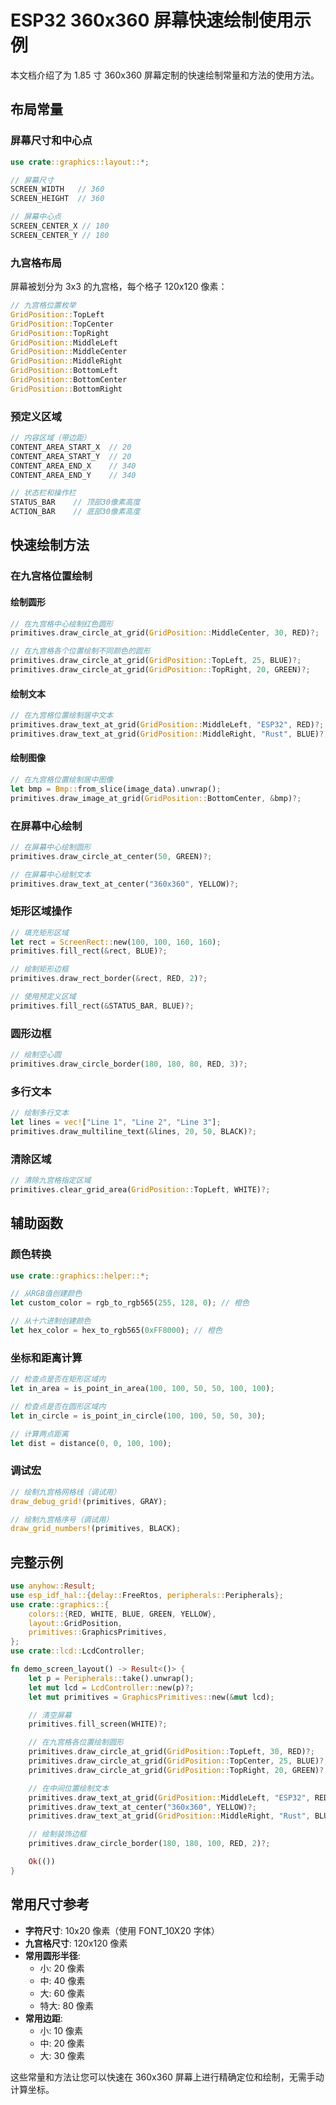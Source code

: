 # ESP32 360x360 屏幕快速绘制使用示例

本文档介绍了为 1.85 寸 360x360 屏幕定制的快速绘制常量和方法的使用方法。

## 布局常量

### 屏幕尺寸和中心点

```rust
use crate::graphics::layout::*;

// 屏幕尺寸
SCREEN_WIDTH   // 360
SCREEN_HEIGHT  // 360

// 屏幕中心点
SCREEN_CENTER_X // 180
SCREEN_CENTER_Y // 180
```

### 九宫格布局

屏幕被划分为 3x3 的九宫格，每个格子 120x120 像素：

```rust
// 九宫格位置枚举
GridPosition::TopLeft
GridPosition::TopCenter
GridPosition::TopRight
GridPosition::MiddleLeft
GridPosition::MiddleCenter
GridPosition::MiddleRight
GridPosition::BottomLeft
GridPosition::BottomCenter
GridPosition::BottomRight
```

### 预定义区域

```rust
// 内容区域（带边距）
CONTENT_AREA_START_X  // 20
CONTENT_AREA_START_Y  // 20
CONTENT_AREA_END_X    // 340
CONTENT_AREA_END_Y    // 340

// 状态栏和操作栏
STATUS_BAR    // 顶部30像素高度
ACTION_BAR    // 底部30像素高度
```

## 快速绘制方法

### 在九宫格位置绘制

#### 绘制圆形

```rust
// 在九宫格中心绘制红色圆形
primitives.draw_circle_at_grid(GridPosition::MiddleCenter, 30, RED)?;

// 在九宫格各个位置绘制不同颜色的圆形
primitives.draw_circle_at_grid(GridPosition::TopLeft, 25, BLUE)?;
primitives.draw_circle_at_grid(GridPosition::TopRight, 20, GREEN)?;
```

#### 绘制文本

```rust
// 在九宫格位置绘制居中文本
primitives.draw_text_at_grid(GridPosition::MiddleLeft, "ESP32", RED)?;
primitives.draw_text_at_grid(GridPosition::MiddleRight, "Rust", BLUE)?;
```

#### 绘制图像

```rust
// 在九宫格位置绘制居中图像
let bmp = Bmp::from_slice(image_data).unwrap();
primitives.draw_image_at_grid(GridPosition::BottomCenter, &bmp)?;
```

### 在屏幕中心绘制

```rust
// 在屏幕中心绘制圆形
primitives.draw_circle_at_center(50, GREEN)?;

// 在屏幕中心绘制文本
primitives.draw_text_at_center("360x360", YELLOW)?;
```

### 矩形区域操作

```rust
// 填充矩形区域
let rect = ScreenRect::new(100, 100, 160, 160);
primitives.fill_rect(&rect, BLUE)?;

// 绘制矩形边框
primitives.draw_rect_border(&rect, RED, 2)?;

// 使用预定义区域
primitives.fill_rect(&STATUS_BAR, BLUE)?;
```

### 圆形边框

```rust
// 绘制空心圆
primitives.draw_circle_border(180, 180, 80, RED, 3)?;
```

### 多行文本

```rust
// 绘制多行文本
let lines = vec!["Line 1", "Line 2", "Line 3"];
primitives.draw_multiline_text(&lines, 20, 50, BLACK)?;
```

### 清除区域

```rust
// 清除九宫格指定区域
primitives.clear_grid_area(GridPosition::TopLeft, WHITE)?;
```

## 辅助函数

### 颜色转换

```rust
use crate::graphics::helper::*;

// 从RGB值创建颜色
let custom_color = rgb_to_rgb565(255, 128, 0); // 橙色

// 从十六进制创建颜色
let hex_color = hex_to_rgb565(0xFF8000); // 橙色
```

### 坐标和距离计算

```rust
// 检查点是否在矩形区域内
let in_area = is_point_in_area(100, 100, 50, 50, 100, 100);

// 检查点是否在圆形区域内
let in_circle = is_point_in_circle(100, 100, 50, 50, 30);

// 计算两点距离
let dist = distance(0, 0, 100, 100);
```

### 调试宏

```rust
// 绘制九宫格网格线（调试用）
draw_debug_grid!(primitives, GRAY);

// 绘制九宫格序号（调试用）
draw_grid_numbers!(primitives, BLACK);
```

## 完整示例

```rust
use anyhow::Result;
use esp_idf_hal::{delay::FreeRtos, peripherals::Peripherals};
use crate::graphics::{
    colors::{RED, WHITE, BLUE, GREEN, YELLOW},
    layout::GridPosition,
    primitives::GraphicsPrimitives,
};
use crate::lcd::LcdController;

fn demo_screen_layout() -> Result<()> {
    let p = Peripherals::take().unwrap();
    let mut lcd = LcdController::new(p)?;
    let mut primitives = GraphicsPrimitives::new(&mut lcd);

    // 清空屏幕
    primitives.fill_screen(WHITE)?;

    // 在九宫格各位置绘制圆形
    primitives.draw_circle_at_grid(GridPosition::TopLeft, 30, RED)?;
    primitives.draw_circle_at_grid(GridPosition::TopCenter, 25, BLUE)?;
    primitives.draw_circle_at_grid(GridPosition::TopRight, 20, GREEN)?;

    // 在中间位置绘制文本
    primitives.draw_text_at_grid(GridPosition::MiddleLeft, "ESP32", RED)?;
    primitives.draw_text_at_center("360x360", YELLOW)?;
    primitives.draw_text_at_grid(GridPosition::MiddleRight, "Rust", BLUE)?;

    // 绘制装饰边框
    primitives.draw_circle_border(180, 180, 100, RED, 2)?;

    Ok(())
}
```

## 常用尺寸参考

- **字符尺寸**: 10x20 像素（使用 FONT_10X20 字体）
- **九宫格尺寸**: 120x120 像素
- **常用圆形半径**:
  - 小: 20 像素
  - 中: 40 像素
  - 大: 60 像素
  - 特大: 80 像素
- **常用边距**:
  - 小: 10 像素
  - 中: 20 像素
  - 大: 30 像素

这些常量和方法让您可以快速在 360x360 屏幕上进行精确定位和绘制，无需手动计算坐标。
